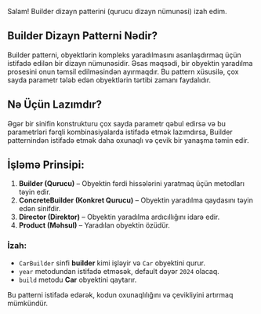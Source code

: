 Salam! Builder dizayn patterini (qurucu dizayn nümunəsi) izah edim.  

## **Builder Dizayn Patterni Nədir?**  
Builder patterni, obyektlərin kompleks yaradılmasını asanlaşdırmaq üçün istifadə edilən bir dizayn nümunəsidir. Əsas məqsədi, bir obyektin yaradılma prosesini onun təmsil edilməsindən ayırmaqdır. Bu pattern xüsusilə, çox sayda parametr tələb edən obyektlərin tərtibi zamanı faydalıdır.  

## **Nə Üçün Lazımdır?**  
Əgər bir sinifin konstrukturu çox sayda parametr qəbul edirsə və bu parametrləri fərqli kombinasiyalarda istifadə etmək lazımdırsa, Builder patternindən istifadə etmək daha oxunaqlı və çevik bir yanaşma təmin edir.  

## **İşləmə Prinsipi:**  
1. **Builder (Qurucu)** – Obyektin fərdi hissələrini yaratmaq üçün metodları təyin edir.  
2. **ConcreteBuilder (Konkret Qurucu)** – Obyektin yaradılma qaydasını təyin edən sinifdir.  
3. **Director (Direktor)** – Obyektin yaradılma ardıcıllığını idarə edir.  
4. **Product (Məhsul)** – Yaradılan obyektin özüdür.  

### **İzah:**  
- `CarBuilder` sinfi **builder** kimi işləyir və `Car` obyektini qurur.  
- `year` metodundan istifadə etməsək, default dəyər `2024` olacaq.  
- `build` metodu **Car** obyektini qaytarır.  

Bu patterni istifadə edərək, kodun oxunaqlılığını və çevikliyini artırmaq mümkündür.  
